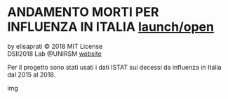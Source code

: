 # ANDAMENTO MORTI PER INFLUENZA IN ITALIA  [launch/open]() <br> 


by elisaprati © 2018 MIT License <br> 
DSII2018 Lab @UNIRSM [website](https://dsii-2018-unirsm.github.io/)

Per il progetto sono stati usati i dati ISTAT sui decessi da influenza in Italia dal 2015 al 2018.



img <br> 






